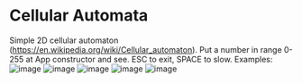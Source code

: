 # Cellular Automata

Simple 2D cellular automaton (https://en.wikipedia.org/wiki/Cellular_automaton). Put a number in range 0-255 at App constructor and see. ESC to exit, SPACE to slow.
Examples:
![image](https://user-images.githubusercontent.com/68948498/153904779-5ee21f91-49ae-4c3b-9012-e1184721033c.png)
![image](https://user-images.githubusercontent.com/68948498/153905320-70522112-810c-40a3-a1b0-28194e551d2e.png)
![image](https://user-images.githubusercontent.com/68948498/153905593-bdc00ebb-a4c3-45f1-88ca-9249fd5ee797.png)
![image](https://user-images.githubusercontent.com/68948498/153905821-c93ff5de-2154-4d86-9fe0-d261d702322e.png)
![image](https://user-images.githubusercontent.com/68948498/153905921-4ab61830-7c45-44f1-8781-57079659644c.png)


